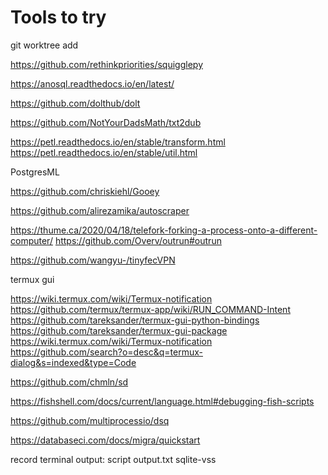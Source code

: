 # Tools to try

git worktree add

https://github.com/rethinkpriorities/squigglepy

https://anosql.readthedocs.io/en/latest/

https://github.com/dolthub/dolt

https://github.com/NotYourDadsMath/txt2dub

https://petl.readthedocs.io/en/stable/transform.html
https://petl.readthedocs.io/en/stable/util.html

PostgresML

https://github.com/chriskiehl/Gooey

https://github.com/alirezamika/autoscraper

https://thume.ca/2020/04/18/telefork-forking-a-process-onto-a-different-computer/
https://github.com/Overv/outrun#outrun

https://github.com/wangyu-/tinyfecVPN

termux gui

https://wiki.termux.com/wiki/Termux-notification
https://github.com/termux/termux-app/wiki/RUN_COMMAND-Intent
https://github.com/tareksander/termux-gui-python-bindings
https://github.com/tareksander/termux-gui-package
https://wiki.termux.com/wiki/Termux-notification
https://github.com/search?o=desc&q=termux-dialog&s=indexed&type=Code

https://github.com/chmln/sd

https://fishshell.com/docs/current/language.html#debugging-fish-scripts

https://github.com/multiprocessio/dsq

https://databaseci.com/docs/migra/quickstart

record terminal output: script output.txt
sqlite-vss
